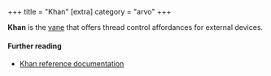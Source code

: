 +++
title = "Khan"
[extra]
category = "arvo"
+++

**Khan** is the [vane](/glossary/vane) that offers thread control
affordances for external devices.

#### Further reading

- [Khan reference documentation](/system/kernel/khan)


